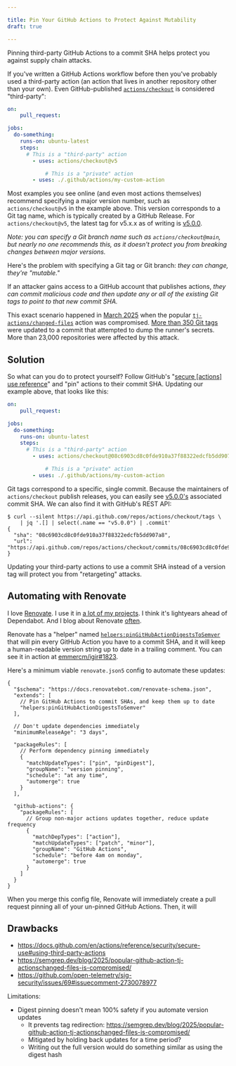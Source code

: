 ```yaml
---

title: Pin Your GitHub Actions to Protect Against Mutability
draft: true

---
```


Pinning third-party GitHub Actions to a commit SHA helps protect you against supply chain attacks.

If you've written a GitHub Actions workflow before then you've probably used a third-party action (an action that lives in another repository other than your own). Even GitHub-published [`actions/checkout`](https://github.com/actions/checkout) is considered "third-party":

```yaml
on:
	pull_request:

jobs:
  do-something:
    runs-on: ubuntu-latest
    steps:
      # This is a "third-party" action
	    - uses: actions/checkout@v5

			# This is a "private" action
	    - uses: ./.github/actions/my-custom-action
```

Most examples you see online (and even most actions themselves) recommend specifying a major version number, such as `actions/checkout@v5` in the example above. This version corresponds to a Git tag name, which is typically created by a GitHub Release. For `actions/checkout@v5`, the latest tag for v5.x.x as of writing is [v5.0.0](https://github.com/actions/checkout/releases/tag/v5.0.0).

_Note: you can specify a Git branch name such as `actions/checkout@main`, but nearly no one recommends this, as it doesn't protect you from breaking changes between major versions._

Here's the problem with specifying a Git tag or Git branch: _they can change, they're "mutable."_

If an attacker gains access to a GitHub account that publishes actions, _they can commit malicious code and then update any or all of the existing Git tags to point to that new commit SHA._

This exact scenario happened in [March 2025](https://www.stepsecurity.io/blog/harden-runner-detection-tj-actions-changed-files-action-is-compromised) when the popular [`tj-actions/changed-files`](https://github.com/tj-actions/changed-files) action was compromised. [More than 350 Git tags](https://gist.github.com/stevebeattie/1847841fb3b1bfbf6d8449ae2fb0e8a2) were updated to a commit that attempted to dump the runner's secrets. More than 23,000 repositories were affected by this attack.

## Solution

So what can you do to protect yourself? Follow GitHub's "[secure [actions] use reference](https://docs.github.com/en/actions/reference/security/secure-use#using-third-party-actions)" and "pin" actions to their commit SHA. Updating our example above, that looks like this:

```yaml
on:
	pull_request:

jobs:
  do-something:
    runs-on: ubuntu-latest
    steps:
      # This is a "third-party" action
	    - uses: actions/checkout@08c6903cd8c0fde910a37f88322edcfb5dd907a8 # v5.0.0

			# This is a "private" action
	    - uses: ./.github/actions/my-custom-action
```

Git tags correspond to a specific, single commit. Because the maintainers of `actions/checkout` publish releases, you can easily see [v5.0.0's](https://github.com/actions/checkout/releases/tag/v5.0.0) associated commit SHA. We can also find it with GitHub's REST API:

```shell
$ curl --silent https://api.github.com/repos/actions/checkout/tags \
	| jq '.[] | select(.name == "v5.0.0") | .commit'
{
  "sha": "08c6903cd8c0fde910a37f88322edcfb5dd907a8",
  "url": "https://api.github.com/repos/actions/checkout/commits/08c6903cd8c0fde910a37f88322edcfb5dd907a8"
}
```

Updating your third-party actions to use a commit SHA instead of a version tag will protect you from "retargeting" attacks.

## Automating with Renovate

I love [Renovate](https://www.mend.io/renovate/). I use it in [a lot of my projects](https://github.com/search?q=user%3Aemmercm+%28path%3A**%2Frenovate.json+OR+path%3A**%2Frenovate.json5%29&type=code&ref=advsearch). I think it's lightyears ahead of Dependabot. And I blog about Renovate [often](/blog/tag/ci-cd/).

Renovate has a "helper" named [`helpers:pinGitHubActionDigestsToSemver`](https://docs.renovatebot.com/presets-helpers/#helperspingithubactiondigeststosemver) that will pin every GitHub Action you have to a commit SHA, and it will keep a human-readable version string up to date in a trailing comment. You can see it in action at [emmercm/igir#1823](https://github.com/emmercm/igir/pull/1823).

Here's a minimum viable `renovate.json5` config to automate these updates:

```json5
{
  "$schema": "https://docs.renovatebot.com/renovate-schema.json",
  "extends": [
    // Pin GitHub Actions to commit SHAs, and keep them up to date
    "helpers:pinGitHubActionDigestsToSemver"
  ],

  // Don't update dependencies immediately
  "minimumReleaseAge": "3 days",

  "packageRules": [
    // Perform dependency pinning immediately
    {
      "matchUpdateTypes": ["pin", "pinDigest"],
      "groupName": "version pinning",
      "schedule": "at any time",
      "automerge": true
    }
  ],

  "github-actions": {
    "packageRules": [
      // Group non-major actions updates together, reduce update frequency
      {
        "matchDepTypes": ["action"],
        "matchUpdateTypes": ["patch", "minor"],
        "groupName": "GitHub Actions",
        "schedule": "before 4am on monday",
        "automerge": true
      }
    ]
  }
}
```

When you merge this config file, Renovate will immediately create a pull request pinning all of your un-pinned GitHub Actions. Then, it will

## Drawbacks

- https://docs.github.com/en/actions/reference/security/secure-use#using-third-party-actions
- https://semgrep.dev/blog/2025/popular-github-action-tj-actionschanged-files-is-compromised/
- https://github.com/open-telemetry/sig-security/issues/69#issuecomment-2730078977

Limitations:

- Digest pinning doesn't mean 100% safety if you automate version updates
	- It prevents tag redirection: https://semgrep.dev/blog/2025/popular-github-action-tj-actionschanged-files-is-compromised/
	- Mitigated by holding back updates for a time period?
	- Writing out the full version would do something similar as using the digest hash
<!--stackedit_data:
eyJoaXN0b3J5IjpbLTM5NjA4NzI0NiwtODE2MTg0NTEsLTE0ND
UxMTcxODUsLTk0MDc5MzA1LDE2MDI0MzY3MzAsOTA5OTE0NzQ5
LDEwMjM2Mzg4MzddfQ==
-->